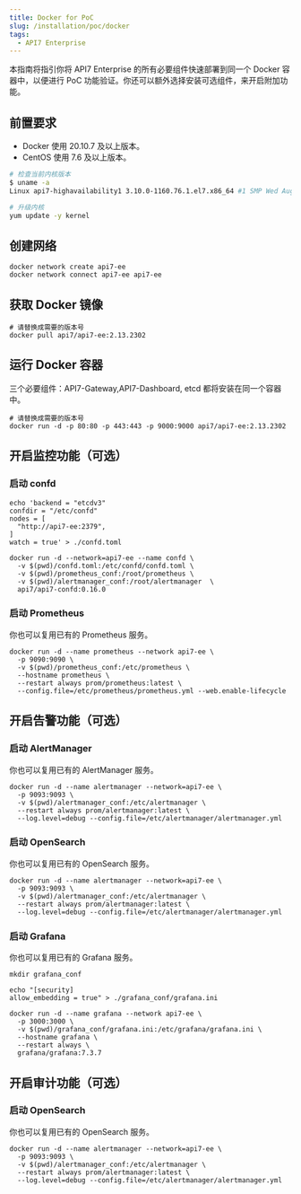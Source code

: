 ```yaml
---
title: Docker for PoC
slug: /installation/poc/docker
tags:
  - API7 Enterprise
---
```


本指南将指引你将 API7 Enterprise 的所有必要组件快速部署到同一个 Docker 容器中，以便进行 PoC 功能验证。你还可以额外选择安装可选组件，来开启附加功能。

## 前置要求

- Docker 使用 20.10.7 及以上版本。 
- CentOS 使用 7.6 及以上版本。

```sh
# 检查当前内核版本
$ uname -a
Linux api7-highavailability1 3.10.0-1160.76.1.el7.x86_64 #1 SMP Wed Aug 10 16:21:17 UTC 2022 x86_64 x86_64 x86_64 x86_64 GNU/Linux
```

```sh
# 升级内核
yum update -y kernel
```

## 创建网络

```shell
docker network create api7-ee
docker network connect api7-ee api7-ee
```

## 获取 Docker 镜像

```shell
# 请替换成需要的版本号
docker pull api7/api7-ee:2.13.2302
```

## 运行 Docker 容器

三个必要组件：API7-Gateway,API7-Dashboard, etcd 都将安装在同一个容器中。

```shell
# 请替换成需要的版本号
docker run -d -p 80:80 -p 443:443 -p 9000:9000 api7/api7-ee:2.13.2302
```

## 开启监控功能（可选）
### 启动 confd

```shell
echo 'backend = "etcdv3"
confdir = "/etc/confd"
nodes = [
  "http://api7-ee:2379",
]
watch = true' > ./confd.toml
```

```shell
docker run -d --network=api7-ee --name confd \
  -v $(pwd)/confd.toml:/etc/confd/confd.toml \
  -v $(pwd)/prometheus_conf:/root/prometheus \
  -v $(pwd)/alertmanager_conf:/root/alertmanager  \
  api7/api7-confd:0.16.0
```

### 启动 Prometheus

你也可以复用已有的 Prometheus 服务。

```shell
docker run -d --name prometheus --network api7-ee \
  -p 9090:9090 \
  -v $(pwd)/prometheus_conf:/etc/prometheus \
  --hostname prometheus \
  --restart always prom/prometheus:latest \
  --config.file=/etc/prometheus/prometheus.yml --web.enable-lifecycle
```

## 开启告警功能（可选）
### 启动 AlertManager

你也可以复用已有的 AlertManager 服务。

```shell
docker run -d --name alertmanager --network=api7-ee \
  -p 9093:9093 \
  -v $(pwd)/alertmanager_conf:/etc/alertmanager \
  --restart always prom/alertmanager:latest \
  --log.level=debug --config.file=/etc/alertmanager/alertmanager.yml
```

### 启动 OpenSearch

你也可以复用已有的 OpenSearch 服务。

```shell
docker run -d --name alertmanager --network=api7-ee \
  -p 9093:9093 \
  -v $(pwd)/alertmanager_conf:/etc/alertmanager \
  --restart always prom/alertmanager:latest \
  --log.level=debug --config.file=/etc/alertmanager/alertmanager.yml
```

### 启动 Grafana

你也可以复用已有的 Grafana 服务。

```shell
mkdir grafana_conf

echo "[security]
allow_embedding = true" > ./grafana_conf/grafana.ini
```

```shell
docker run -d --name grafana --network api7-ee \
  -p 3000:3000 \
  -v $(pwd)/grafana_conf/grafana.ini:/etc/grafana/grafana.ini \
  --hostname grafana \
  --restart always \
  grafana/grafana:7.3.7
```

## 开启审计功能（可选）
### 启动 OpenSearch

你也可以复用已有的 OpenSearch 服务。

```shell
docker run -d --name alertmanager --network=api7-ee \
  -p 9093:9093 \
  -v $(pwd)/alertmanager_conf:/etc/alertmanager \
  --restart always prom/alertmanager:latest \
  --log.level=debug --config.file=/etc/alertmanager/alertmanager.yml


